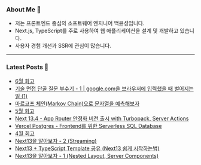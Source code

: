 ### About Me 👋
- 저는 프론트엔드 중심의 소프트웨어 엔지니어 백윤성입니다.
- Next.js, TypeScript를 주로 사용하여 웹 애플리케이션을 설계 및 개발하고 있습니다.
- 사용자 경험 개선과 SSR에 관심이 많습니다.

---

### Latest Posts 📰
- [6월 회고](https://bysxx.tistory.com/27)
- [기술 면접 단골 질문 부수기 - 1 | google.com을 브라우저에 입력했을 때 벌어지는 일 (1)](https://bysxx.tistory.com/26)
- [마르코프 체인(Markov Chain)으로 문자열을 예측해보자](https://bysxx.tistory.com/25)
- [5월 회고](https://bysxx.tistory.com/24)
- [Next 13.4 - App Router 안정화 버전 출시 with Turbopack, Server Actions](https://bysxx.tistory.com/23)
- [Vercel Postgres - Frontend를 위한 Serverless SQL Database](https://bysxx.tistory.com/22)
- [4월 회고](https://bysxx.tistory.com/21)
- [Next13을 알아보자 - 2 (Streaming)](https://bysxx.tistory.com/20)
- [Next13 + TypeScript Template 공유 (Next13 쉽게 시작하는법)](https://bysxx.tistory.com/19)
- [Next13을 알아보자 - 1 (Nested Layout, Server Components)](https://bysxx.tistory.com/18)